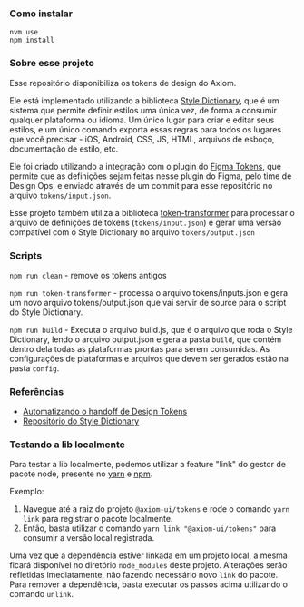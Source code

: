 ### Como instalar
```
nvm use
npm install
```

### Sobre esse projeto
Esse repositório disponibiliza os tokens de design do Axiom.

Ele está implementado utilizando a biblioteca [Style Dictionary](https://amzn.github.io/style-dictionary), que é um sistema que permite definir estilos uma única vez, de forma a consumir qualquer plataforma ou idioma. Um único lugar para criar e editar seus estilos, e um único comando exporta essas regras para todos os lugares que você precisar - iOS, Android, CSS, JS, HTML, arquivos de esboço, documentação de estilo, etc.

Ele foi criado utilizando a integração com o plugin do [Figma Tokens](https://www.figmatokens.com/), que permite que as definições sejam feitas nesse plugin do Figma, pelo time de Design Ops, e enviado através de um commit para esse repositório no arquivo `tokens/input.json`.

Esse projeto também utiliza a biblioteca [token-transformer](https://www.npmjs.com/package/token-transformer) para processar o arquivo de definições de tokens (`tokens/input.json`) e gerar uma versão compatível com o Style Dictionary no arquivo `tokens/output.json`

### Scripts

`npm run clean` - remove os tokens antigos

`npm run token-transformer` -  processa o arquivo tokens/inputs.json e gera um novo arquivo tokens/output.json que vai servir de source para o script do Style Dictionary.

`npm run build` -  Executa o arquivo build.js, que é o arquivo que roda o Style Dictionary, lendo o arquivo output.json e gera a pasta `build`, que contém dentro dela todas as plataformas prontas para serem consumidas.
As configurações de plataformas e arquivos que devem ser gerados estão na pasta `config`.


### Referências
- [Automatizando o handoff de Design Tokens](https://dsvault.io/automatizando-handoff-design-tokens/#nao-sofra)
- [Repositório do Style Dictionary](https://github.com/amzn/style-dictionary)

### Testando a lib localmente

Para testar a lib localmente, podemos utilizar a feature "link" do gestor de pacote node, presente no [yarn](https://classic.yarnpkg.com/en/docs/cli/link) e [npm](https://docs.npmjs.com/cli/v8/commands/npm-link).

Exemplo:
1. Navegue até a raiz do projeto `@axiom-ui/tokens` e rode o comando `yarn link` para registrar o pacote localmente.
2. Então, basta utilizar o comando `yarn link "@axiom-ui/tokens"` para consumir a versão local registrada.

Uma vez que a dependência estiver linkada em um projeto local, a mesma ficará disponível no diretório `node_modules` deste projeto. Alterações serão refletidas imediatamente, não fazendo necessário novo `link` do pacote. <br>
Para remover a dependência, basta executar os passos acima utilizando o comando `unlink`.